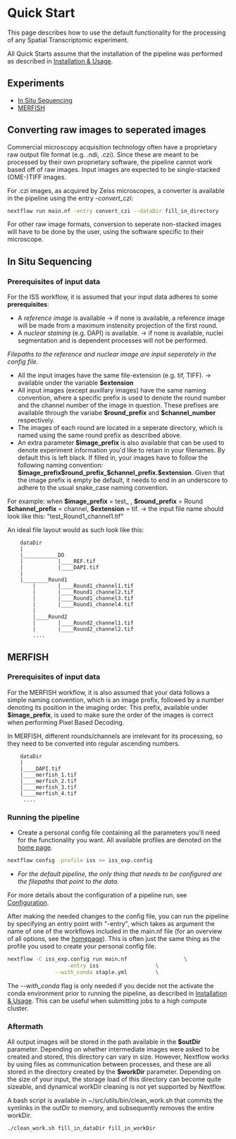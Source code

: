 # Quick Start

This page describes how to use the default functionality for the processing of any Spatial Transcriptomic experiment.

All Quick Starts assume that the installation of the pipeline was performed as described in [Installation & Usage](installation.md).

## Experiments

- [In Situ Sequencing](#in-situ-sequencing)
- [MERFISH](#MERFISH)

## Converting raw images to seperated images

Commercial microscopy acquisition technology often have a proprietary raw output file format (e.g. .ndi, .czi). Since these are meant to be processed by their own proprietary software, the pipeline cannot work based off of raw images. Input images are expected to be single-stacked (OME-)TIFF images. 

For .czi images, as acquired by Zeiss microscopes, a converter is available in the pipeline using the entry *-convert\_czi*:
```bash
nextflow run main.nf -entry convert_czi --dataDir fill_in_directory
```
For other raw image formats, conversion to seperate non-stacked images will have to be done by the user, using the software specific to their microscope.

## In Situ Sequencing

### Prerequisites of input data

For the ISS workflow, it is assumed that your input data adheres to some **prerequisites**:

- A *reference image* is available &rarr; if none is available, a reference image will be made from a maximum instensity projection of the first round.
- A *nuclear staining* (e.g. DAPI) is available. &rarr; if none is available, nuclei segmentation and is dependent processes will not be performed.

*Filepaths to the reference and nuclear image are input seperately in the config file.*
- All the input images have the same file-extension (e.g. tif, TIFF). &rarr; available under the variable **$extension**
- All input images (except auxillary images) have the same naming convention, where a specific prefix is used to denote the round number and the channel number of the image in question. These prefises are available through the variabe **$round\_prefix** and **\$channel\_number** respectively.
- The images of each round are located in a seperate directory, which is named using the same round prefix as described above.
- An extra parameter **\$image_prefix** is also available that can be used to denote experiment information you'd like to retain in your filenames. By default this is left black. If filled in, your images have to follow the following naming convention: **\$image_prefix\$round_prefix_\$channel_prefix.\$extension**. Given that the image prefix is empty be default, it needs to end in an underscore to adhere to the usual snake_case naming convention.

For example: when **\$image_prefix** = test\_ , **\$round_prefix** = Round **\$channel_prefix** = channel, **\$extension** = tif. &rarr; the input file name should look like this:  "test\_Round1\_channel1.tif"

An ideal file layout would as such look like this:

```
    dataDir
    |
    |___________DO
    |           |____REF.tif
    |           |____DAPI.tif
    |
    |________Round1
        |       |____Round1_channel1.tif
        |       |____Round1_channel2.tif
        |       |____Round1_channel3.tif
        |       |____Round1_channel4.tif
        |
        |____Round2
        |       |____Round2_channel1.tif
        |       |____Round2_channel2.tif
        ....
```

## MERFISH 
### Prerequisites of input data

For the MERFISH workflow, it is also assumed that your data follows a simple naming convention, which is an image prefix, followed by a number denoting its position in the imaging order. This prefix, available under **\$image\_prefix**, is used to make sure the order of the images is correct when performing Pixel Based Decoding. 

In MERFISH, different rounds/channels are irrelevant for its processing, so they need to be converted into regular ascending numbers. 


```
    dataDir
    |
    |____DAPI.tif
    |____merfish_1.tif
    |____merfish_2.tif
    |____merfish_3.tif
    |____merfish_4.tif
     ....
```



### Running the pipeline
- Create a personal config file containing all the parameters you'll need for the functionality you want. All available profiles are denoted on the [home page](index.md).
 ```bash
nextflow config -profile iss >> iss_exp.config
  ```
- *For the default pipeline, the only thing that needs to be configured are the filepaths that point to the data.*

For more details about the configuration of a pipeline run, see [Configuration](configuration.md).

 After making the needed changes to the config file, you can run the pipeline by specifying an entry point with "-entry", which takes as argument the name of one of the workflows included in the main.nf file (for an overview of all options, see the [homepage](index.md)). This is often just the same thing as the profile you used to create your personal config file.


 ```bash
nextflow -C iss_exp.config run main.nf	                \
			        -entry iss	                \
				--with_conda staple.yml	        \
```

The *\-\-with_conda* flag is only needed if you decide not the activate the conda environment prior to running the pipeline, as described in [Installation & Usage](installation.md). This can be useful when submitting jobs to a high compute cluster.



### Aftermath
All output images will be stored in the path available in the **\$outDir** parameter. Depending on whether intermediate images were asked to be created and stored, this directory can vary in size. However, Nextflow works by using files as communication between processes, and these are all stored in the directory created by the **$workDir** parameter. Depending on the size of your input, the storage load of this directory can become quite sizeable, and dynamical workDir cleaning is not yet supported by Nextflow. 

A bash script is available in ~/src/utils/bin/clean_work.sh that commits the symlinks in the outDir to memory, and subsequently removes the entire workDir. 
````bash
./clean_work.sh fill_in_dataDir fill_in_workDir
````





